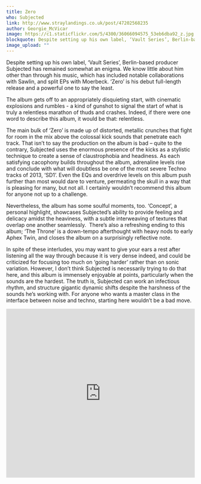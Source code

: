 ```yaml
---
title: Zero
who: Subjected
link: http://www.straylandings.co.uk/post/47202568235
author: Georgie_McVicar
image: https://c1.staticflickr.com/5/4300/36066094575_53eb6dba92_z.jpg
blockquote: Despite setting up his own label, ‘Vault Series’, Berlin-based producer Subjected has remained somewhat an enigma. We know little about him other than through his music, which has included notable collaborations with Sawlin, and split EPs with Moerbeck. ‘Zero’ is his debut full-length release and a powerful one to say the least.
image_upload: ""
---
```

Despite setting up his own label, ‘Vault Series’, Berlin-based producer Subjected has remained somewhat an enigma. We know little about him other than through his music, which has included notable collaborations with Sawlin, and split EPs with Moerbeck. ‘Zero’ is his debut full-length release and a powerful one to say the least.

The album gets off to an appropriately disquieting start, with cinematic explosions and rumbles - a kind of gunshot to signal the start of what is truly a relentless marathon of thuds and crashes. Indeed, if there were one word to describe this album, it would be that: relentless. 

The main bulk of ‘Zero’ is made up of distorted, metallic crunches that fight for room in the mix above the colossal kick sounds that penetrate each track. That isn’t to say the production on the album is bad – quite to the contrary, Subjected uses the enormous presence of the kicks as a stylistic technique to create a sense of claustrophobia and headiness. As each satisfying cacophony builds throughout the album, adrenaline levels rise and conclude with what will doubtless be one of the most severe Techno tracks of 2013, ‘SD1’. Even the EQs and overdrive levels on this album push further than most would dare to venture, permeating the skull in a way that is pleasing for many, but not all. I certainly wouldn’t recommend this album for anyone not up to a challenge. 

Nevertheless, the album has some soulful moments, too. ‘Concept’, a personal highlight, showcases Subjected’s ability to provide feeling and delicacy amidst the heaviness, with a subtle interweaving of textures that overlap one another seamlessly.  There’s also a refreshing ending to this album; ‘The Throne’ is a down-tempo afterthought with heavy nods to early Aphex Twin, and closes the album on a surprisingly reflective note. 

In spite of these interludes, you may want to give your ears a rest after listening all the way through because it is very dense indeed, and could be criticized for focusing too much on ‘going harder’ rather than on sonic variation. However, I don’t think Subjected is necessarily trying to do that here, and this album is immensely enjoyable at points, particularly when the sounds are the hardest. The truth is, Subjected can work an infectious rhythm, and structure gigantic dynamic shifts despite the harshness of the sounds he’s working with. For anyone who wants a master class in the interface between noise and techno, starting here wouldn’t be a bad move.

<iframe frameborder="no" height="450" scrolling="no" src="https://w.soundcloud.com/player/?url=http%3A%2F%2Fapi.soundcloud.com%2Fplaylists%2F4340799" width="100%"></iframe>